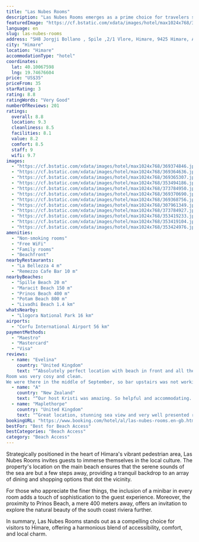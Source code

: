 ```yaml
---
title: "Las Nubes Rooms"
description: "Las Nubes Rooms emerges as a prime choice for travelers seeking a blend of comfort and convenience along the Himare coastline."
featuredImage: "https://cf.bstatic.com/xdata/images/hotel/max1024x768/369374846.jpg?k=d179669f20da5794f67d0e892b9150113431c71a703b669d44c4a45dc8e80943&o=&hp=1"
language: en
slug: las-nubes-rooms
address: "SH8 Jorgji Bollano , Spile ,2/1 Vlore, Himare, 9425 Himare, Albania"
city: "Himare"
location: "Himare"
accommodationType: "hotel"
coordinates:
  lat: 40.10067598
  lng: 19.74676604
price: "US$35"
priceFrom: 35
starRating: 3
rating: 8.8
ratingWords: "Very Good"
numberOfReviews: 201
ratings:
  overall: 8.8
  location: 9.3
  cleanliness: 8.5
  facilities: 8.1
  value: 8.2
  comfort: 8.5
  staff: 9
  wifi: 9.7
images:
  - "https://cf.bstatic.com/xdata/images/hotel/max1024x768/369374846.jpg?k=d179669f20da5794f67d0e892b9150113431c71a703b669d44c4a45dc8e80943&o=&hp=1"
  - "https://cf.bstatic.com/xdata/images/hotel/max1024x768/369364636.jpg?k=70ad07977f05a16817387452ae3ff8ba09bc11d683b088e578000f23983f2b65&o=&hp=1"
  - "https://cf.bstatic.com/xdata/images/hotel/max1024x768/369365307.jpg?k=508e6fac62e01b9cc192fecc4524255b604bdbe29cb938638ffd0dda9ceb67bc&o=&hp=1"
  - "https://cf.bstatic.com/xdata/images/hotel/max1024x768/353494186.jpg?k=6b8fc1e8a762e79b8bf47a10225428b1f20162be72d909062f165482f39e7d19&o=&hp=1"
  - "https://cf.bstatic.com/xdata/images/hotel/max1024x768/373784950.jpg?k=7313b641cfec50f792f20dc34b8c70f503b874edd4d1dc1dc54618928e002f0f&o=&hp=1"
  - "https://cf.bstatic.com/xdata/images/hotel/max1024x768/369370690.jpg?k=1203982c78573abb3f7da50c213d2e9214fcfed875c203c081b6040ed3689f01&o=&hp=1"
  - "https://cf.bstatic.com/xdata/images/hotel/max1024x768/369368756.jpg?k=8e58eaecabc6b58e8c463b0cbac6934bf60f8a8215c2e9f0503b470a5d0481a1&o=&hp=1"
  - "https://cf.bstatic.com/xdata/images/hotel/max1024x768/307961349.jpg?k=51fbc7087cabc6b7dca605af002272651e51548bf6a534bc06b86d39badc604d&o=&hp=1"
  - "https://cf.bstatic.com/xdata/images/hotel/max1024x768/373784927.jpg?k=e69771a58d919021f27699497943fcdc5b961f08ec6d2e3741d12cde8883de53&o=&hp=1"
  - "https://cf.bstatic.com/xdata/images/hotel/max1024x768/353419233.jpg?k=94e18565faac161f7106a31badeb9b9c0a5fb70b5b40e9af59a8aa9daf9ddd51&o=&hp=1"
  - "https://cf.bstatic.com/xdata/images/hotel/max1024x768/353419104.jpg?k=d8075a20c0a4660c055637be9cc8eabef8267152ddafc42aeb369853f572574c&o=&hp=1"
  - "https://cf.bstatic.com/xdata/images/hotel/max1024x768/353424976.jpg?k=22299a2dc6b9a163f39646fbc7ac555496f0c683d4c37f19ce9d4988981f3ece&o=&hp=1"
amenities:
  - "Non-smoking rooms"
  - "Free WiFi"
  - "Family rooms"
  - "Beachfront"
nearbyRestaurants:
  - "La Bellezza 4 m"
  - "Remezzo Cafe Bar 10 m"
nearbyBeaches:
  - "Spille Beach 20 m"
  - "Maracit Beach 150 m"
  - "Prinos Beach 400 m"
  - "Potam Beach 800 m"
  - "Livadhi Beach 1.4 km"
whatsNearby:
  - "Llogora National Park 16 km"
airports:
  - "Corfu International Airport 56 km"
paymentMethods:
  - "Maestro"
  - "Mastercard"
  - "Visa"
reviews:
  - name: "Evelina"
    country: "United Kingdom"
    text: "“Absolutely perfect location with beach in front and all the bars and pubs around.
Room was very cosy and clean.
We were there in the middle of September, so bar upstairs was not working. Stay was in peace and quiet.”"
  - name: "A"
    country: "New Zealand"
    text: "“Our host Kristi was amazing. So helpful and accommodating. The apartment is very cute and sits above the board walk on the nicer end of Himare. The beach out front is gorgeous and not busy like all the resort beaches. It felt very locals only,...”"
  - name: "Maplethorpe"
    country: "United Kingdom"
    text: "“Great location, stunning sea view and very well presented room and decor”"
bookingURL: "https://www.booking.com/hotel/al/las-nubes-rooms.en-gb.html?aid=8035640"
bestFor: "Best for Beach Access"
bestCategories: "Beach Access"
category: "Beach Access"
---
```


Strategically positioned in the heart of Himara's vibrant pedestrian area, Las Nubes Rooms invites guests to immerse themselves in the local culture. The property's location on the main beach ensures that the serene sounds of the sea are but a few steps away, providing a tranquil backdrop to an array of dining and shopping options that dot the vicinity.

For those who appreciate the finer things, the inclusion of a minibar in every room adds a touch of sophistication to the guest experience. Moreover, the proximity to Prinos Beach, a mere 400 meters away, offers an invitation to explore the natural beauty of the south coast riviera further.

In summary, Las Nubes Rooms stands out as a compelling choice for visitors to Himare, offering a harmonious blend of accessibility, comfort, and local charm.